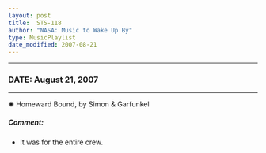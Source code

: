```yaml
---
layout: post
title:  STS-118
author: "NASA: Music to Wake Up By"
type: MusicPlaylist
date_modified: 2007-08-21
---
```


----
### DATE: August 21, 2007
----
✺ Homeward Bound, by Simon & Garfunkel

##### Comment:
* It was for the entire crew.
